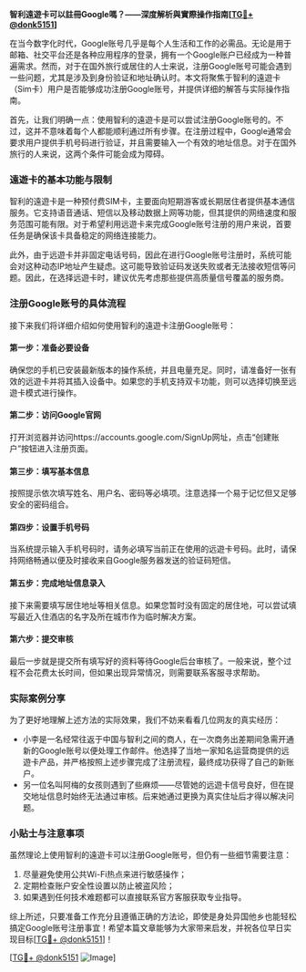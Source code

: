 **智利遠遊卡可以註冊Google嗎？——深度解析與實際操作指南[[TG💪+ @donk5151](https://t.me/s/donk5151)]**

在当今数字化时代，Google账号几乎是每个人生活和工作的必需品。无论是用于邮箱、社交平台还是各种应用程序的登录，拥有一个Google账户已经成为一种普遍需求。然而，对于在国外旅行或居住的人士来说，注册Google账号可能会遇到一些问题，尤其是涉及到身份验证和地址确认时。本文将聚焦于智利的遠遊卡（Sim卡）用户是否能够成功注册Google账号，并提供详细的解答与实际操作指南。

首先，让我们明确一点：使用智利的遠遊卡是可以尝试注册Google账号的。不过，这并不意味着每个人都能顺利通过所有步骤。在注册过程中，Google通常会要求用户提供手机号码进行验证，并且需要输入一个有效的地址信息。对于在国外旅行的人来说，这两个条件可能会成为障碍。

### 遠遊卡的基本功能与限制

智利的遠遊卡是一种预付费SIM卡，主要面向短期游客或长期居住者提供基本通信服务。它支持语音通话、短信以及移动数据上网等功能，但其提供的网络速度和服务范围可能有限。对于希望利用远遊卡来完成Google账号注册的用户来说，首要任务是确保该卡具备稳定的网络连接能力。

此外，由于远遊卡并非固定电话号码，因此在进行Google账号注册时，系统可能会对这种动态IP地址产生疑虑。这可能导致验证码发送失败或者无法接收短信等问题。因此，在选择远遊卡时，建议优先考虑那些提供高质量信号覆盖的服务商。

### 注册Google账号的具体流程

接下来我们将详细介绍如何使用智利的遠遊卡注册Google账号：

#### 第一步：准备必要设备
确保您的手机已安装最新版本的操作系统，并且电量充足。同时，请准备好一张有效的远遊卡并将其插入设备中。如果您的手机支持双卡功能，则可以选择切换至远遊卡模式进行操作。

#### 第二步：访问Google官网
打开浏览器并访问https://accounts.google.com/SignUp网址，点击“创建账户”按钮进入注册页面。

#### 第三步：填写基本信息
按照提示依次填写姓名、用户名、密码等必填项。注意选择一个易于记忆但又足够安全的密码组合。

#### 第四步：设置手机号码
当系统提示输入手机号码时，请务必填写当前正在使用的远遊卡号码。此时，请保持网络畅通以便及时接收来自Google服务器发送的验证码短信。

#### 第五步：完成地址信息录入
接下来需要填写居住地址等相关信息。如果您暂时没有固定的居住地，可以尝试填写最近入住酒店的名字及所在城市作为临时解决方案。

#### 第六步：提交审核
最后一步就是提交所有填写好的资料等待Google后台审核了。一般来说，整个过程不会花费太长时间，但如果出现异常情况，则需要联系客服寻求帮助。

### 实际案例分享
为了更好地理解上述方法的实际效果，我们不妨来看看几位网友的真实经历：
- 小李是一名经常往返于中国与智利之间的商人，在一次商务出差期间急需开通新的Google账号以便处理工作邮件。他选择了当地一家知名运营商提供的远遊卡产品，并严格按照上述步骤完成了注册流程，最终成功获得了自己的新账户。
- 另一位名叫阿梅的女孩则遇到了些麻烦——尽管她的远遊卡信号良好，但在提交地址信息时始终无法通过审核。后来她通过更换为真实住址后才得以解决问题。

### 小贴士与注意事项
虽然理论上使用智利的遠遊卡可以注册Google账号，但仍有一些细节需要注意：
1. 尽量避免使用公共Wi-Fi热点来进行敏感操作；
2. 定期检查账户安全性设置以防止被盗风险；
3. 如果遇到任何技术难题都可以直接联系官方客服获取专业指导。

综上所述，只要准备工作充分且遵循正确的方法论，即使是身处异国他乡也能轻松搞定Google账号注册事宜！希望本篇文章能够为大家带来启发，并祝各位早日实现目标[[TG💪+ @donk5151](https://t.me/s/donk5151)]！

[[TG💪+ @donk5151](https://t.me/s/donk5151) ![Image](https://i.postimg.cc/rwNCRYN7/Snipaste-2025-04-30-17-27-05.png)]